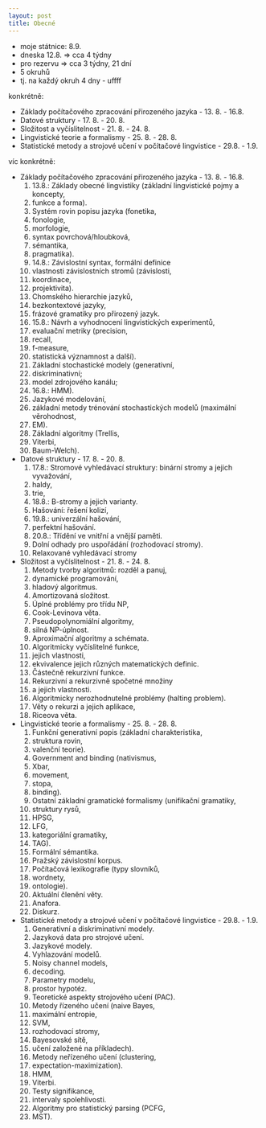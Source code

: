 ```yaml
---
layout: post
title: Obecné
---
```


<!--- takhle se dela matika
<script type="math/tex; mode=display">
\int^1_\kappa
\left[\bigl(1-w^2\bigr)\bigl(\kappa^2-w^2\bigr)\right]^{-1/2} dw
= \frac{4}{\left(1+\sqrt{\kappa}\,\right)^2} K
\left(\left(\frac{1-\sqrt{\kappa}}{1+\sqrt{\kappa}}\right)^{\!\!2}\right)
</script>
-->


* moje státnice: 8.9.
* dneska 12.8. => cca 4 týdny
* pro rezervu => cca 3 týdny, 21 dní
* 5 okruhů 
* tj. na každý okruh 4 dny - uffff

konkrétně:
 
* Základy počítačového zpracování přirozeného jazyka - 13. 8. - 16.8.
* Datové struktury - 17. 8. - 20. 8.
* Složitost a vyčíslitelnost - 21. 8. - 24. 8.
* Lingvistické teorie a formalismy - 25. 8. - 28. 8.
* Statistické metody a strojové učení v počítačové lingvistice - 29.8. - 1.9.

víc konkrétně:



* Základy počítačového zpracování přirozeného jazyka - 13. 8. - 16.8.
    1. 13.8.: Základy obecné lingvistiky (základní lingvistické pojmy a koncepty,   
    2. funkce a forma). 
    3. Systém rovin popisu jazyka (fonetika, 
    4. fonologie, 
    5. morfologie, 
    6. syntax povrchová/hloubková,
    7. sémantika,
    8. pragmatika). 
    9. 14.8.: Závislostní syntax, formální definice 
    10. vlastnosti závislostních stromů (závislosti, 
    11. koordinace, 
    12. projektivita). 
    13. Chomského hierarchie jazyků, 
    14. bezkontextové jazyky, 
    15. frázové gramatiky pro přirozený jazyk. 
    16. 15.8.: Návrh a vyhodnocení lingvistických experimentů, 
    17. evaluační metriky (precision,
    18. recall, 
    19. f-measure, 
    20. statistická významnost a další). 
    21. Základní stochastické modely (generativní,
    22. diskriminativní; 
    23. model zdrojového kanálu;
    24. 16.8.: HMM). 
    25. Jazykové modelování, 
    26. základní metody trénování stochastických modelů (maximální věrohodnost, 
    27. EM). 
    28. Základní algoritmy (Trellis, 
    29. Viterbi, 
    30. Baum-Welch).
* Datové struktury - 17. 8. - 20. 8.
    1. 17.8.: Stromové vyhledávací struktury: binární stromy a jejich vyvažování, 
    2. haldy, 
    3. trie,
    4. 18.8.: B-stromy a jejich varianty. 
    5. Hašování: řešení kolizí, 
    6. 19.8.: univerzální hašování, 
    7. perfektní hašování. 
    8. 20.8.: Třídění ve vnitřní a vnější paměti. 
    9. Dolní odhady pro uspořádání (rozhodovací stromy).
    10. Relaxované vyhledávací stromy
* Složitost a vyčíslitelnost - 21. 8. - 24. 8.
    1. Metody tvorby algoritmů: rozděl a panuj,
    2. dynamické programování, 
    3. hladový algoritmus. 
    4. Amortizovaná složitost. 
    5. Úplné problémy pro třídu NP, 
    6. Cook-Levinova věta. 
    7. Pseudopolynomiální algoritmy, 
    8. silná NP-úplnost. 
    9. Aproximační algoritmy a schémata. 
    10. Algoritmicky vyčíslitelné funkce, 
    11. jejich vlastnosti, 
    12. ekvivalence jejich různých matematických definic. 
    13. Částečně rekurzivní funkce. 
    14. Rekurzivní a rekurzivně spočetné množiny 
    15. a jejich vlastnosti.
    15. Algoritmicky nerozhodnutelné problémy (halting problem).
    16. Věty o rekurzi a jejich aplikace, 
    17. Riceova věta.
* Lingvistické teorie a formalismy - 25. 8. - 28. 8.
    1. Funkční generativní popis (základní charakteristika, 
    2. struktura rovin, 
    3. valenční teorie). 
    4. Government and binding (nativismus, 
    5. Xbar, 
    6. movement, 
    7. stopa,
    8. binding). 
    9. Ostatní základní gramatické formalismy (unifikační gramatiky, 
    10. struktury rysů,
    11. HPSG, 
    12. LFG, 
    13. kategoriální gramatiky, 
    14. TAG). 
    15. Formální sémantika. 
    16. Pražský závislostní korpus. 
    17. Počítačová lexikografie (typy slovníků, 
    18. wordnety, 
    19. ontologie). 
    20. Aktuální členění věty. 
    21. Anafora. 
    22. Diskurz.
* Statistické metody a strojové učení v počítačové lingvistice - 29.8. - 1.9.
    1. Generativní a diskriminativní modely. 
    2. Jazyková data pro strojové učení.
    3. Jazykové modely. 
    4. Vyhlazování modelů. 
    5. Noisy channel models, 
    6. decoding. 
    7. Parametry modelu, 
    8. prostor hypotéz. 
    9. Teoretické aspekty strojového učení (PAC). 
    10. Metody řízeného učení (naive Bayes, 
    11. maximální entropie,
    12. SVM,
    13. rozhodovací stromy,
    14. Bayesovské sítě,
    15. učení založené na příkladech). 
    16. Metody neřízeného učení (clustering, 
    17. expectation-maximization). 
    18. HMM, 
    19. Viterbi. 
    20. Testy signifikance, 
    21. intervaly spolehlivosti. 
    22. Algoritmy pro statistický parsing (PCFG, 
    23. MST).





